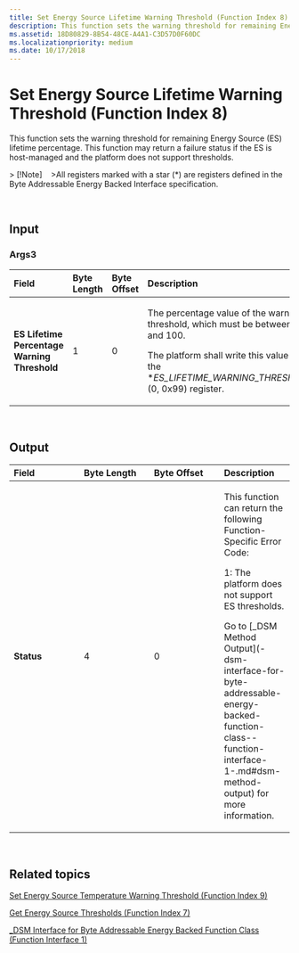 ```yaml
---
title: Set Energy Source Lifetime Warning Threshold (Function Index 8)
description: This function sets the warning threshold for remaining Energy Source (ES) lifetime percentage.
ms.assetid: 18D80829-8B54-48CE-A4A1-C3D57D0F60DC
ms.localizationpriority: medium
ms.date: 10/17/2018
---
```


# Set Energy Source Lifetime Warning Threshold (Function Index 8)


This function sets the warning threshold for remaining Energy Source (ES) lifetime percentage. This function may return a failure status if the ES is host-managed and the platform does not support thresholds.

&gt; \[!Note\]   
&gt;All registers marked with a star (\*) are registers defined in the Byte Addressable Energy Backed Interface specification.

 

## <span id="Input"></span><span id="input"></span><span id="INPUT"></span>Input


### <span id="Args3"></span><span id="args3"></span><span id="ARGS3"></span>Args3

<table>
<colgroup>
<col width="25%" />
<col width="25%" />
<col width="25%" />
<col width="25%" />
</colgroup>
<thead>
<tr class="header">
<th align="left">Field</th>
<th align="left">Byte Length</th>
<th align="left">Byte Offset</th>
<th align="left">Description</th>
</tr>
</thead>
<tbody>
<tr class="odd">
<td align="left"><strong>ES Lifetime Percentage Warning Threshold</strong></td>
<td align="left">1</td>
<td align="left">0</td>
<td align="left"><p>The percentage value of the warning threshold, which must be between 0 and 100.</p>
<p>The platform shall write this value to the *<em>ES_LIFETIME_WARNING_THRESHOLD</em> (0, 0x99) register.</p></td>
</tr>
</tbody>
</table>

 

## <span id="Output"></span><span id="output"></span><span id="OUTPUT"></span>Output


<table>
<colgroup>
<col width="25%" />
<col width="25%" />
<col width="25%" />
<col width="25%" />
</colgroup>
<thead>
<tr class="header">
<th align="left">Field</th>
<th align="left">Byte Length</th>
<th align="left">Byte Offset</th>
<th align="left">Description</th>
</tr>
</thead>
<tbody>
<tr class="odd">
<td align="left"><strong>Status</strong></td>
<td align="left">4</td>
<td align="left">0</td>
<td align="left"><p>This function can return the following Function-Specific Error Code:</p>
<p>1: The platform does not support ES thresholds.</p>
<p>Go to [_DSM Method Output](-dsm-interface-for-byte-addressable-energy-backed-function-class--function-interface-1-.md#dsm-method-output) for more information.</p></td>
</tr>
</tbody>
</table>

 

## <span id="related_topics"></span>Related topics


[Set Energy Source Temperature Warning Threshold (Function Index 9)](set-energy-source-temperature-warning-threshold--function-index-9-.md)

[Get Energy Source Thresholds (Function Index 7)](get-energy-source-thresholds--function-index-7-.md)

[\_DSM Interface for Byte Addressable Energy Backed Function Class (Function Interface 1)](-dsm-interface-for-byte-addressable-energy-backed-function-class--function-interface-1-.md)

 

 






